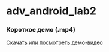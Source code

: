 # adv_android_lab2
### Короткое демо (.mp4)

[Скачать или посмотреть демо-видео](Screen_recording_20250412_184849.mp4)
